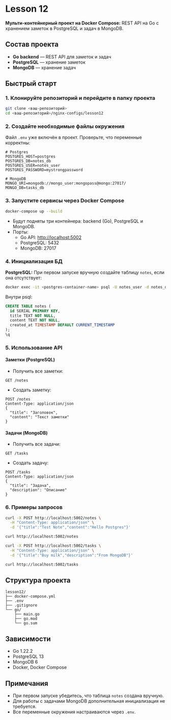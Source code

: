 # Lesson 12
**Мульти-контейнерный проект на Docker Compose:**
REST API на Go с хранением заметок в PostgreSQL и задач в MongoDB.

## Состав проекта

- **Go backend** — REST API для заметок и задач
- **PostgreSQL** — хранение заметок
- **MongoDB** — хранение задач


## Быстрый старт

### 1. Клонируйте репозиторий и перейдите в папку проекта

```bash
git clone <ваш-репозиторий>
cd <ваш-репозиторий>/nginx-configs/lesson12
```


### 2. Создайте необходимые файлы окружения

Файл `.env` уже включён в проект. Проверьте, что переменные корректны:

```env
# Postgres
POSTGRES_HOST=postgres
POSTGRES_DB=notes_db
POSTGRES_USER=notes_user
POSTGRES_PASSWORD=mystrongpassword

# MongoDB
MONGO_URI=mongodb://mongo_user:mongopass@mongo:27017/
MONGO_DB=tasks_db
```


### 3. Запустите сервисы через Docker Compose

```bash
docker-compose up --build
```

- Будут подняты три контейнера: backend (Go), PostgreSQL и MongoDB.
- Порты:
    - Go API: [http://localhost:5002](http://localhost:5002)
    - PostgreSQL: 5432
    - MongoDB: 27017


### 4. Инициализация БД

**PostgreSQL:**
При первом запуске вручную создайте таблицу `notes`, если она отсутствует:

```bash
docker exec -it <postgres-container-name> psql -U notes_user -d notes_db
```

Внутри psql:

```sql
CREATE TABLE notes (
  id SERIAL PRIMARY KEY,
  title TEXT NOT NULL,
  content TEXT NOT NULL,
  created_at TIMESTAMP DEFAULT CURRENT_TIMESTAMP
);
\q
```


### 5. Использование API

#### Заметки (PostgreSQL)

- Получить все заметки:

```
GET /notes
```

- Создать заметку:

```
POST /notes
Content-Type: application/json
{
  "title": "Заголовок",
  "content": "Текст заметки"
}
```


#### Задачи (MongoDB)

- Получить все задачи:

```
GET /tasks
```

- Создать задачу:

```
POST /tasks
Content-Type: application/json
{
  "title": "Задача",
  "description": "Описание"
}
```


### 6. Примеры запросов

```bash
curl -X POST http://localhost:5002/notes \
  -H "Content-Type: application/json" \
  -d '{"title":"Test Note","content":"Hello Postgres"}'

curl http://localhost:5002/notes

curl -X POST http://localhost:5002/tasks \
  -H "Content-Type: application/json" \
  -d '{"title":"Buy milk","description":"From MongoDB"}'

curl http://localhost:5002/tasks
```


## Структура проекта

```
lesson12/
├── docker-compose.yml
├── .env
├── .gitignore
└── go/
    ├── main.go
    ├── go.mod
    └── go.sum
```


## Зависимости

- Go 1.22.2
- PostgreSQL 13
- MongoDB 6
- Docker, Docker Compose


## Примечания

- При первом запуске убедитесь, что таблица `notes` создана вручную.
- Для работы с задачами MongoDB дополнительная инициализация не требуется.
- Все переменные окружения настраиваются через `.env`.

